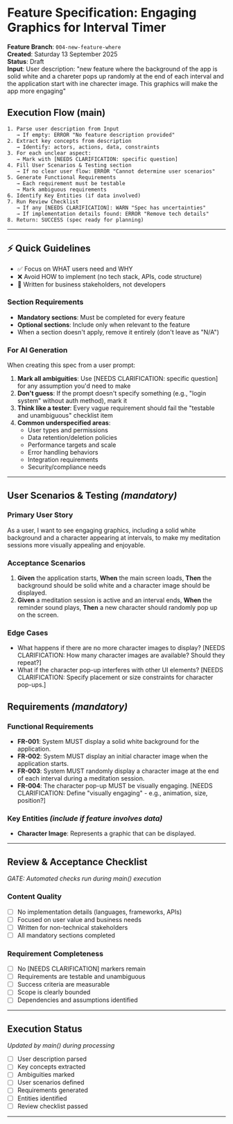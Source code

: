# Feature Specification: Engaging Graphics for Interval Timer

**Feature Branch**: `004-new-feature-where`  
**Created**: Saturday 13 September 2025  
**Status**: Draft  
**Input**: User description: "new feature where the background of the app is solid white and a chareter pops up randomly at the end of each interval and the application start with ine charecter image. This graphics will make the app more engaging"

## Execution Flow (main)
```
1. Parse user description from Input
   → If empty: ERROR "No feature description provided"
2. Extract key concepts from description
   → Identify: actors, actions, data, constraints
3. For each unclear aspect:
   → Mark with [NEEDS CLARIFICATION: specific question]
4. Fill User Scenarios & Testing section
   → If no clear user flow: ERROR "Cannot determine user scenarios"
5. Generate Functional Requirements
   → Each requirement must be testable
   → Mark ambiguous requirements
6. Identify Key Entities (if data involved)
7. Run Review Checklist
   → If any [NEEDS CLARIFICATION]: WARN "Spec has uncertainties"
   → If implementation details found: ERROR "Remove tech details"
8. Return: SUCCESS (spec ready for planning)
```

---

## ⚡ Quick Guidelines
- ✅ Focus on WHAT users need and WHY
- ❌ Avoid HOW to implement (no tech stack, APIs, code structure)
- 👥 Written for business stakeholders, not developers

### Section Requirements
- **Mandatory sections**: Must be completed for every feature
- **Optional sections**: Include only when relevant to the feature
- When a section doesn't apply, remove it entirely (don't leave as "N/A")

### For AI Generation
When creating this spec from a user prompt:
1. **Mark all ambiguities**: Use [NEEDS CLARIFICATION: specific question] for any assumption you'd need to make
2. **Don't guess**: If the prompt doesn't specify something (e.g., "login system" without auth method), mark it
3. **Think like a tester**: Every vague requirement should fail the "testable and unambiguous" checklist item
4. **Common underspecified areas**:
   - User types and permissions
   - Data retention/deletion policies  
   - Performance targets and scale
   - Error handling behaviors
   - Integration requirements
   - Security/compliance needs

---

## User Scenarios & Testing *(mandatory)*

### Primary User Story
As a user, I want to see engaging graphics, including a solid white background and a character appearing at intervals, to make my meditation sessions more visually appealing and enjoyable.

### Acceptance Scenarios
1. **Given** the application starts, **When** the main screen loads, **Then** the background should be solid white and a character image should be displayed.
2. **Given** a meditation session is active and an interval ends, **When** the reminder sound plays, **Then** a new character should randomly pop up on the screen.

### Edge Cases
- What happens if there are no more character images to display? [NEEDS CLARIFICATION: How many character images are available? Should they repeat?]
- What if the character pop-up interferes with other UI elements? [NEEDS CLARIFICATION: Specify placement or size constraints for character pop-ups.]

## Requirements *(mandatory)*

### Functional Requirements
- **FR-001**: System MUST display a solid white background for the application.
- **FR-002**: System MUST display an initial character image when the application starts.
- **FR-003**: System MUST randomly display a character image at the end of each interval during a meditation session.
- **FR-004**: The character pop-up MUST be visually engaging. [NEEDS CLARIFICATION: Define "visually engaging" - e.g., animation, size, position?]

### Key Entities *(include if feature involves data)*
- **Character Image**: Represents a graphic that can be displayed.

---

## Review & Acceptance Checklist
*GATE: Automated checks run during main() execution*

### Content Quality
- [ ] No implementation details (languages, frameworks, APIs)
- [ ] Focused on user value and business needs
- [ ] Written for non-technical stakeholders
- [ ] All mandatory sections completed

### Requirement Completeness
- [ ] No [NEEDS CLARIFICATION] markers remain
- [ ] Requirements are testable and unambiguous  
- [ ] Success criteria are measurable
- [ ] Scope is clearly bounded
- [ ] Dependencies and assumptions identified

---

## Execution Status
*Updated by main() during processing*

- [ ] User description parsed
- [ ] Key concepts extracted
- [ ] Ambiguities marked
- [ ] User scenarios defined
- [ ] Requirements generated
- [ ] Entities identified
- [ ] Review checklist passed

---